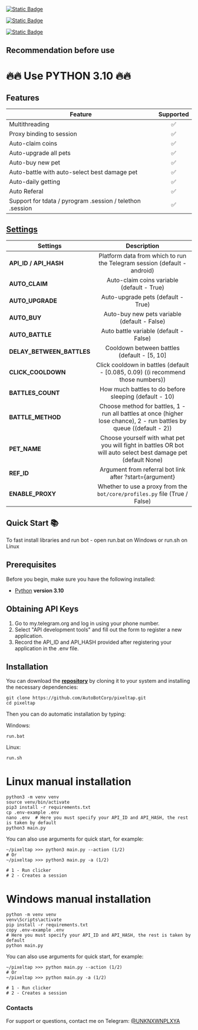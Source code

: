 [![Static Badge](https://img.shields.io/badge/Telegram-Channel-Link?style=for-the-badge&logo=Telegram&logoColor=white&logoSize=auto&color=blue)](https://t.me/airdrop_hunter_runforlife)

[![Static Badge](https://img.shields.io/badge/Telegram-Chat-yes?style=for-the-badge&logo=Telegram&logoColor=white&logoSize=auto&color=blue)](https://t.me/airdrop_hunter_runforlife)

[![Static Badge](https://img.shields.io/badge/Telegram-Bot%20Link-Link?style=for-the-badge&logo=Telegram&logoColor=white&logoSize=auto&color=blue)](https://t.me/pixelversexyzbot?start=6451244166)

## Recommendation before use

# 🔥🔥 Use PYTHON 3.10 🔥🔥

## Features  
| Feature                                                   | Supported |
|-----------------------------------------------------------|:---------:|
| Multithreading                                            |     ✅     |
| Proxy binding to session                                  |     ✅     |
| Auto-claim coins                                          |     ✅     |
| Auto-upgrade all pets                                     |     ✅     |
| Auto-buy new pet                                          |     ✅     |
| Auto-battle with auto-select best damage pet              |     ✅     |
| Auto-daily getting                                        |     ✅     |
| Auto Referal                                              |     ✅     |
| Support for tdata / pyrogram .session / telethon .session |     ✅     |


## [Settings](https://github.com/AutoBotCorp/pixeltapt/blob/master/.env-example/)
| Settings                  |                                                      Description                                                      |
|---------------------------|:---------------------------------------------------------------------------------------------------------------------:|
| **API_ID / API_HASH**     |                       Platform data from which to run the Telegram session (default - android)                        |
| **AUTO_CLAIM**            |                                      Auto-claim coins variable (default - True)                                       |
| **AUTO_UPGRADE**          |                                          Auto-upgrade pets (default - True)                                           |
| **AUTO_BUY**              |                                     Auto-buy new pets variable (default - False)                                      |
| **AUTO_BATTLE**           |                                        Auto battle variable (default - False)                                         |
| **DELAY_BETWEEN_BATTLES** |                                      Cooldown between battles (default - [5, 10]                                      |
| **CLICK_COOLDOWN**        |                   Click cooldown in battles (default - [0.085, 0.09) ((i recommend those numbers))                    |
| **BATTLES_COUNT**         |                                 How much battles to do before sleeping (default - 10)                                 |
| **BATTLE_METHOD**         | Choose method for battles, 1 - run all battles at once (higher lose chance), 2 - run battles by queue ((default - 2)) |
| **PET_NAME**              |    Choose yourself with what pet you will fight in battles OR bot will auto select best damage pet (default None)     |
| **REF_ID**                |                                Argument from referral bot link after ?start={argument}                                |
| **ENABLE_PROXY**   |                     Whether to use a proxy from the `bot/core/profiles.py` file (True / False)                      |

## Quick Start 📚

To fast install libraries and run bot - open run.bat on Windows or run.sh on Linux

## Prerequisites
Before you begin, make sure you have the following installed:
- [Python](https://www.python.org/downloads/) **version 3.10**

## Obtaining API Keys
1. Go to my.telegram.org and log in using your phone number.
2. Select "API development tools" and fill out the form to register a new application.
3. Record the API_ID and API_HASH provided after registering your application in the .env file.

## Installation
You can download the [**repository**](https://github.com/AutoBotCorp/pixeltap) by cloning it to your system and installing the necessary dependencies:
```shell
git clone https://github.com/AutoBotCorp/pixeltap.git
cd pixeltap
```

Then you can do automatic installation by typing:

Windows:
```shell
run.bat
```

Linux:
```shell
run.sh
```

# Linux manual installation
```shell
python3 -m venv venv
source venv/bin/activate
pip3 install -r requirements.txt
cp .env-example .env
nano .env  # Here you must specify your API_ID and API_HASH, the rest is taken by default
python3 main.py
```

You can also use arguments for quick start, for example:
```shell
~/pixeltap >>> python3 main.py --action (1/2)
# Or
~/pixeltap >>> python3 main.py -a (1/2)

# 1 - Run clicker
# 2 - Creates a session
```

# Windows manual installation
```shell
python -m venv venv
venv\Scripts\activate
pip install -r requirements.txt
copy .env-example .env
# Here you must specify your API_ID and API_HASH, the rest is taken by default
python main.py
```

You can also use arguments for quick start, for example:
```shell
~/pixeltap >>> python main.py --action (1/2)
# Or
~/pixeltap >>> python main.py -a (1/2)

# 1 - Run clicker
# 2 - Creates a session
```




### Contacts

For support or questions, contact me on Telegram: [@UNKNXWNPLXYA](https://t.me/UNKNXWNPLXYA)